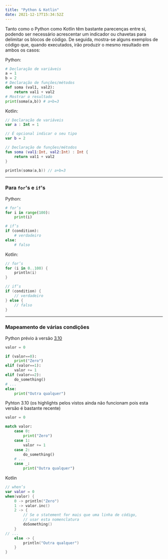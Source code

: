 ```yaml
---
title: "Python & Kotlin"
date: 2021-12-17T15:34:52Z
---
```


Tanto como o Python como Kotlin têm bastante parecenças entre si, podendo ser necessário acrescentar um indicador ou chavetas para delimitar os blocos de código.
De seguida, mostra-se alguns exemplos de código que, quando executados, irão produzir o mesmo resultado em ambos os casos:

Python:
```python
# Declaração de variáveis
a = 1
b = 2
# Declaração de funções/métodos
def soma (val1, val2):
    return val1 + val2
# Mostrar o resultado
print(soma(a,b)) # a+b=3
```
Kotlin:
```kotlin
// Declaração de variáveis
var a : Int = 1

// É opcional indicar o seu tipo
var b = 2

// Declaração de funções/métodos
fun soma (val1:Int, val2:Int) : Int {
    return val1 + val2
}

println(soma(a,b)) // a+b=3
```

---

### Para `for`'s e `if`'s
Python:
```python
# for’s
for i in range(100):
    print(i)

# if’s
if (condition):
    # verdadeiro
else:
    # falso
```
Kotlin:
```kotlin
// for’s
for (i in 0..100) {
    println(i)
}

// if’s
if (condition) {
    // verdadeiro
} else {
    // falso
}
```

---

### Mapeamento de várias condições
Python prévio à versão [3.10](https://docs.python.org/3/whatsnew/3.10.html)
```python
valor = 0

if (valor==0):
    print("Zero")
elif (valor==1):
    valor += 1
elif (valor==2):
    do_something()
# ...
else:
    print("Outra qualquer")
```

Pyhton 3.10 (os highlights pelos vistos ainda não funcionam pois esta versão é bastante recente)
```python
valor = 0

match valor:
    case 0:
        print("Zero")
    case 1:
        valor += 1
    case 2:
        do_something()
    # ...
    case _:
        print("Outra qualquer")
```

Kotlin
```kotlin
// when’s
var valor = 0
when(valor) {
    0 -> println("Zero")
    1 -> valor.inc()
    2 -> {
        // Se o statement for mais que uma linha de código, 
        // usar esta nomenclatura
        doSomething() 
    }
// ... 
    else -> {
        println("Outra qualquer")
    }
}
```